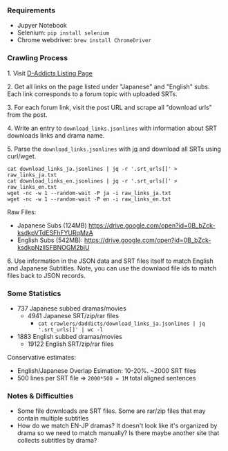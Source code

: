 ### Requirements

- Jupyer Notebook
- Selenium: `pip install selenium`
- Chrome webdriver: `brew install ChromeDriver`

### Crawling Process

1\. Visit [D-Addicts Listing Page](http://www.d-addicts.com/forums/page/subtitles?sid=c00e06662e59c449c2b2814b22e7bc90)

2\. Get all links on the page listed under "Japanese" and "English" subs. Each link corresponds to a forum topic with uploaded SRTs.

3\. For each forum link, visit the post URL and scrape all "download urls" from the post.

4\. Write an entry to `download_links.jsonlines` with information about SRT downloads links and drama name.

5\. Parse the `download_links.jsonlines` with [jq](https://stedolan.github.io/jq/) and download all SRTs using curl/wget.

```
cat download_links_ja.jsonlines | jq -r '.srt_urls[]' > raw_links_ja.txt
cat download_links_en.jsonlines | jq -r '.srt_urls[]' > raw_links_en.txt
wget -nc -w 1 --random-wait -P ja -i raw_links_ja.txt
wget -nc -w 1 --random-wait -P en -i raw_links_en.txt
```

Raw Files:

- Japanese Subs (124MB) https://drive.google.com/open?id=0B_bZck-ksdkpVTdESFhFYURqMzA
- English Subs (542MB): https://drive.google.com/open?id=0B_bZck-ksdkpNzllSFBNOGM2blU

6\. Use information in the JSON data and SRT files itself to match English and Japanese Subtitles. Note, you can use the downlaod file ids to match files back to JSON records.


### Some Statistics

- 737 Japanese subbed dramas/movies
  - 4941 Japanese SRT/zip/rar files
    - `cat crawlers/daddicts/download_links_ja.jsonlines | jq '.srt_urls[]' | wc -l`
- 1883 English subbed dramas/movies
  - 19122 English SRT/zip/rar files

Conservative estimates:

- English/Japanese Overlap Esimation: 10-20%. ~2000 SRT files
- 500 lines per SRT file => `2000*500 = 1M` total aligned sentences

### Notes & Difficulties

- Some file downloads are SRT files. Some are rar/zip files that may contain multiple subtitles
- How do we match EN-JP dramas? It doesn't look like it's organized by drama so we need to match manually? Is there maybe another site that collects subtitles by drama?

